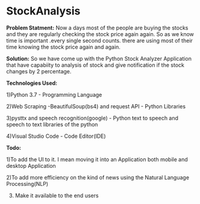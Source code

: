 # StockAnalysis

**Problem Statment:**
Now a days most of the people are buying the stocks and they are regularly checking the stock price  again again. 
                  So as we know time is important .every single second counts. there are using most of their time knowing the stock price again  and again. 

**Solution:** 
So we have come up with the Python Stock Analyzer Application that have  capabiity to analysis of stock and 
          give notification if the stock changes by 2 percentage. 
          
**Technologies Used:**

1)Python 3.7 - Programming Language 

2)Web Scraping -BeautifulSoup(bs4) and request API - Python Libraries 

3)pysttx and speech recognition(google) - Python text to speech and speech to text libraries of the python 

4)Visual Studio Code - Code Editor(IDE)

**Todo:**

1)To add the UI to it. I mean moving it into an Application both mobile and desktop Application 

2)To add more efficiency on the kind of news using the Natural Language Processing(NLP) 

3) Make it available to the end users
